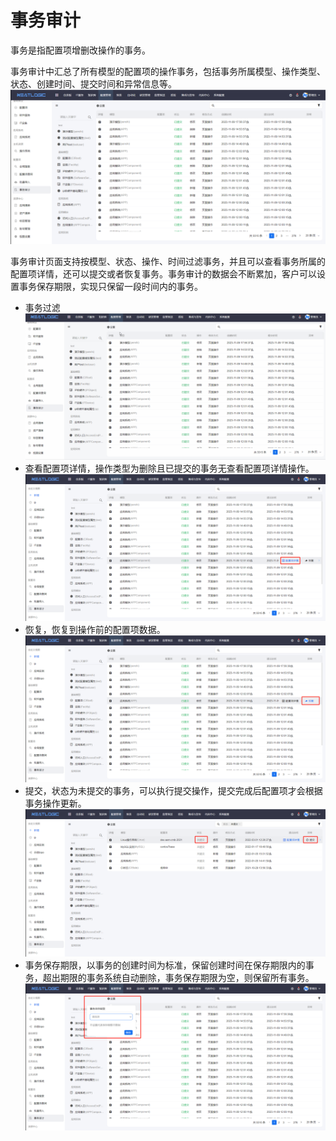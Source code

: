 # 事务审计
事务是指配置项增删改操作的事务。

事务审计中汇总了所有模型的配置项的操作事务，包括事务所属模型、操作类型、状态、创建时间、提交时间和异常信息等。
![](images/配置项事务.png)

事务审计页面支持按模型、状态、操作、时间过滤事务，并且可以查看事务所属的配置项详情，还可以提交或者恢复事务。事务审计的数据会不断累加，客户可以设置事务保存期限，实现只保留一段时间内的事务。
- 事务过滤
  ![](images/搜索.gif)
- 查看配置项详情，操作类型为删除且已提交的事务无查看配置项详情操作。
  ![](images/配置项详情.png)
- 恢复，恢复到操作前的配置项数据。
  ![](images/恢复事务.png)
- 提交，状态为未提交的事务，可以执行提交操作，提交完成后配置项才会根据事务操作更新。
  ![](images/提交事务.png)
- 事务保存期限，以事务的创建时间为标准，保留创建时间在保存期限内的事务，超出期限的事务系统自动删除，事务保存期限为空，则保留所有事务。
  ![](images/事务保存期限.png)